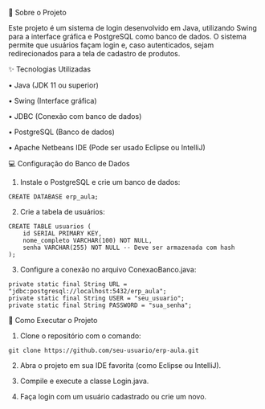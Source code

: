 🌸 Sobre o Projeto

Este projeto é um sistema de login desenvolvido em Java, utilizando Swing para a interface gráfica e PostgreSQL como banco de dados. O sistema permite que usuários façam login e, caso autenticados, sejam redirecionados para a tela de cadastro de produtos.



✨ Tecnologias Utilizadas

• Java (JDK 11 ou superior)

• Swing (Interface gráfica)

• JDBC (Conexão com banco de dados)

• PostgreSQL (Banco de dados)

• Apache Netbeans IDE (Pode ser usado Eclipse ou IntelliJ)



💻 Configuração do Banco de Dados

1. Instale o PostgreSQL e crie um banco de dados:

```CREATE DATABASE erp_aula;```

2. Crie a tabela de usuários:

```
CREATE TABLE usuarios (
    id SERIAL PRIMARY KEY,
    nome_completo VARCHAR(100) NOT NULL,
    senha VARCHAR(255) NOT NULL -- Deve ser armazenada com hash
);
```

3. Configure a conexão no arquivo ConexaoBanco.java:

```
private static final String URL = "jdbc:postgresql://localhost:5432/erp_aula";
private static final String USER = "seu_usuario";
private static final String PASSWORD = "sua_senha";
```



🌼 Como Executar o Projeto

1. Clone o repositório com o comando:

```
git clone https://github.com/seu-usuario/erp-aula.git
```

2. Abra o projeto em sua IDE favorita (como Eclipse ou IntelliJ).

3. Compile e execute a classe Login.java.

4. Faça login com um usuário cadastrado ou crie um novo.
